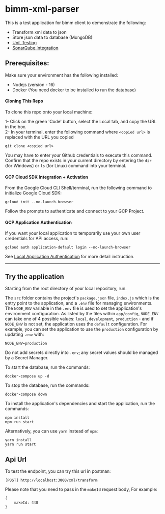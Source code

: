# bimm-xml-parser

This is a test application for bimm client to demonstrate the following:
- Transform xml data to json
- Store json data to database (MongoDB)
- [Unit Testing](docs/unit-tests-nodejs.md)
- [SonarQube Integration](docs/sonarqube-integration-js.md)

## Prerequisites:
Make sure your environment has the following installed:
- Nodejs (version - 16)
- Docker (You need docker to be installed to run the database)

#### **Cloning This Repo**
To clone this repo onto your local machine:

1- Click on the green 'Code' button, select the Local tab, and copy the URL in the box.   
2- In your terminal, enter the following command where `<copied url>` is replaced with the URL you copied

    git clone <copied url>

You may have to enter your Github credentials to execute this command. Confirm that the repo exists in your current
directory by entering the `dir` (for Windows) or `ls` (for Linux) command into your terminal.

#### **GCP Cloud SDK Integration + Activation**
From the Google Cloud CLI Shell/terminal, run the following command to initialize Google Cloud SDK:

    gcloud init --no-launch-browser

Follow the prompts to authenticate and connect to your GCP Project.

#### **GCP Application Authentication**
If you want your local application to temporarily use your own user credentials for API access, run:

    gcloud auth application-default login --no-launch-browser

See [Local Application Authentication](https://cloud.google.com/sdk/gcloud/reference/auth/application-default/login) for more detail instruction.
___

## **Try the application**

Starting from the root directory of your local repository, run:

The `src` folder contains the project's `package.json` file, `index.js` which is the entry point to the application, and a `.env` file for managing environments.
The `NODE_ENV` variable in the `.env` file is used to set the application's environment configuration. As listed by the files within `app/config`, `NODE_ENV` can
take one of 4 possible values: `local`, `development`, `production` - and if `NODE_ENV` is not set, the application uses the `default` configuration. For example,
you can set the application to use the `production` configuration by updating `.env` with:
```
NODE_ENV=production
```
Do not add secrets directly into `.env`; any secret values should be managed by a Secret Manager.

To start the database, run the commands:
```
docker-compose up -d
```
To stop the database, run the commands:
```
docker-compose down
```

To install the application's dependencies and start the application, run the commands:
```
npm install
npm run start
```

Alternatively, you can use `yarn` instead of `npm`:
```
yarn install
yarn run start
```

## **Api Url**
To test the endpoint, you can try this url in postman:
```
[POST] http://localhost:3000/xml/transform
```
Please note that you need to pass in the `makeId` request body, For example:
```
{
    makeId: 440
}
```